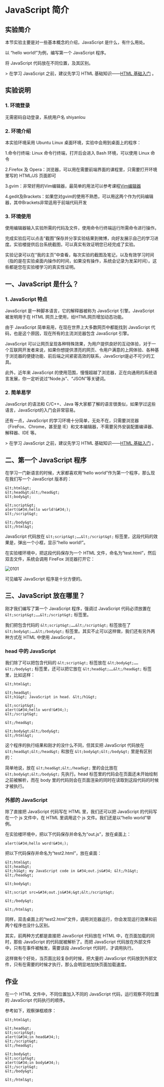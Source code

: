 # JavaScript 简介


## 实验简介

本节实验主要是对一些基本概念的介绍，JavaScript 是什么，有什么用处。

以 “hello world!”为例，编写第一个 JavaScript 程序。

将 JavaScript 代码放在不同位置，及其区别。

&gt; 在学习 JavaScript 之前，建议先学习 HTML 基础知识——[HTML 基础入门](https://www.shiyanlou.com/courses/19) 。


## 实验说明

### 1. 环境登录 

无需密码自动登录，系统用户名 shiyanlou 

### 2. 环境介绍

本实验环境采用 Ubuntu Linux 桌面环境，实验中会用到桌面上的程序： 

1.命令行终端: Linux 命令行终端，打开后会进入 Bash 环境，可以使用 Linux 命令 

2.Firefox 及 Opera：浏览器，可以用在需要前端界面的课程里，只需要打开环境里写的 HTML/JS 页面即可 

3.gvim：非常好用的Vim编辑器，最简单的用法可以参考课程[Vim编辑器](http://www.shiyanlou.com/courses/2) 

4.gedit及Brackets：如果您对gvim的使用不熟悉，可以用这两个作为代码编辑器，其中Brackets非常适用于前端代码开发 

### 3. 环境使用

使用编辑器输入实验所需的代码及文件，使用命令行终端运行所需命令进行操作。 

完成实验后可以点击“截图”保存并分享实验结果到微博，向好友展示自己的学习进度。实验楼提供后台系统截图，可以真实有效证明您已经完成了实验。 

实验记录可以在“我的主页”中查看，每次实验的截图及笔记，以及有效学习时间（指的是在实验桌面内操作的时间，如果没有操作，系统会记录为发呆时间）。这些都是您在实验楼学习的真实性证明。 


## 一、JavaScript 是什么？

### 1. JavaScript 特点

JavaScript 是一种脚本语言，它的解释器被称为 JavaScript 引擎。JavaScript 被发明用于在 HTML 网页上使用，给HTML网页增加动态功能。

由于 JavaScript 简单易用，在现在世界上大多数网页中都能找到 JavaScript 代码，也是这个原因，现在所有的主流浏览器包含 JavaScript 引擎。

JavaScript 可以让网页呈现各种特殊效果，为用户提供良好的互动体验，对于一个互联网开发者来说，如果你想提供漂亮的网页、令用户满意的上网体验、各种基于浏览器的便捷功能、前后端之间紧密高效的联系，JavaScript是必不可少的工具。

此外，近年来 JavaScript 的使用范围，慢慢超越了浏览器，正在向通用的系统语言发展，你一定听说过“Node.js”、“JSON”等关键词。

### 2. 简单易学

JavaScript 的语法和 C/C++、Java 等大家都了解的语言很类似，如果学过这些语言，JavaScript的入门会非常容易。

还有一点，JavaScript 的学习环境十分简单，无处不在，只需要浏览器（FireFox、Chrome，甚至是 IE）和文本编辑器，不需要另外安装配置编译器、解释器、IDE 等。

&gt; 在学习 JavaScript 之前，建议先学习 HTML 基础知识——[HTML 基础入门](https://www.shiyanlou.com/courses/19) 。


## 二、第一个 JavaScript 程序

在学习一门新语言的时候，大家都喜欢用“hello world”作为第一个程序，那么现在我们写一个 JavaScript 版本的：

```
&lt;html&gt;
&lt;head&gt;&lt;/head&gt;
&lt;body&gt;

&lt;script&gt;
alert(&#34;hello world!&#34;);
&lt;/script&gt;

&lt;/body&gt;
&lt;/html&gt;
```

JavaScript 代码放在 ```&lt;script&gt;……&lt;/script&gt;``` 标签里，这段代码的效果是，弹出一个小框，显示“hello world!”。

在实验楼环境中，把这段代码保存为一个 HTML 文件，命名为“test.html”，然后双击文件，系统会调用 FireFox 浏览器打开它：

![0101](https://dn-anything-about-doc.qbox.me/JS_2015/0101.png)

可见编写 JavaScript 程序是十分方便的。


## 三、JavaScript 放在哪里？

刚才我们编写了第一个 JavaScript 程序，强调过 JavaScript 代码必须放置在 ```&lt;script&gt;……&lt;/script&gt;``` 标签里。

我们把包含代码的 ```&lt;script&gt;……&lt;/script&gt;``` 标签放在了 ```&lt;body&gt;……&lt;/body&gt;``` 标签里。其实不止可以这样做，我们还有另外两种方式在 HTML 中使用 JavaScript 。

### head 中的 JavaScript

我们除了可以把包含代码的 ```&lt;script&gt;``` 标签放在 ```&lt;body&gt;……&lt;/body&gt;``` 标签里，还可以把它放在 ```&lt;head&gt;……&lt;/head&gt;``` 标签里，比如这样：

```
&lt;html&gt;

&lt;head&gt;
&lt;h1&gt; JavaScript in head. &lt;/h1&gt;

&lt;script&gt;
alert(&#34;hello word!&#34;);
&lt;/script&gt;

&lt;/head&gt;

&lt;body&gt;&lt;/body&gt;
&lt;/html&gt;
```

这个程序的执行结果和刚才的没什么不同，但其实把 JavaScript 代码放在 ```&lt;head&gt;&lt;/head&gt;``` 和放在 ```&lt;body&gt;&lt;/body&gt;``` 里是有区别的：

简单地说，放在 ```&lt;head&gt;&lt;/head&gt;``` 里的会比放在 ```&lt;body&gt;&lt;/body&gt;``` 先执行。head 标签里的代码会在页面还未开始绘制之前被解析，而在 body 里的代码则会在页面渲染的同时在读取到这段代码的时候才被执行。

### 外部的 JavaScript

除了直接把 JavaScript 代码写在 HTML 里，我们还可以把 JavaScript 的代码写在一个 js 文件中，在 HTML 里调用这个 js 文件。我们还是以“hello world”举例。

在实验楼环境中，把以下代码保存并命名为“out.js”，放在桌面上：

```
alert(&#34;hello word!&#34;);
```

把以下代码保存并命名为“test2.html”，放在桌面：

```
&lt;html&gt;
&lt;head&gt;
&lt;h1&gt; my JavaScript code in &#34;out.js&#34; &lt;/h1&gt;
&lt;/head&gt;

&lt;body&gt;

&lt;script src=&#34;out.js&#34;&gt;&lt;/script&gt;

&lt;/body&gt;

&lt;/html&gt;
```

同样，双击桌面上的“test2.html”文件，调用浏览器运行，你会发现运行效果和前两个程序也没什么区别。

其实，前两种方式都是直接把 JavaScript 代码放在 HTML 中，在页面加载的同时，那些 JavaScript 的代码就被解析了。而把 JavaScript 代码放在外部文件中，只有在事件被触发，需要该段 JavaScript 代码时，才调用执行。

这样做有个好处，当页面比较复杂的时候，把大量的 JavaScript 代码放到外部文件，只有在需要的时候才执行，那么会明显地加快页面加载速度。


## 作业

在一个 HTML 文件中，不同位置加入不同的 JavaScript 代码，运行观察不同位置的 JavaScript 代码执行的顺序。

参考如下，观察弹框顺序：

```
&lt;html&gt;

&lt;head&gt;
&lt;script&gt;
alert(&#34;in head&#34;);
&lt;/script&gt;
&lt;/head&gt;

&lt;body&gt;
&lt;script&gt;
alert(&#34;in body&#34;);
&lt;/script&gt;
&lt;/body&gt;

&lt;/html&gt;
```
